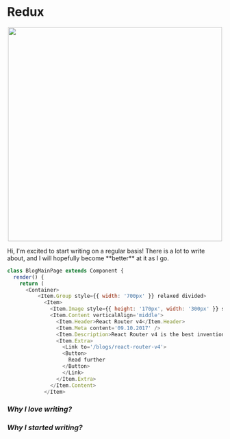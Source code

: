 # Redux
<p align="center">
  <img width="500px" src="https://i.imgur.com/AyouPV7.png">
</p>
Hi, I'm excited to start writing on a regular basis! There is a lot to write about,
and I will hopefully become **better** at it as I go.

```javascript
class BlogMainPage extends Component {
  render() {
    return (
      <Container>
          <Item.Group style={{ width: '700px' }} relaxed divided>
            <Item>
              <Item.Image style={{ height: '170px', width: '300px' }} src={ blog1Pic } />
              <Item.Content verticalAlign='middle'>
                <Item.Header>React Router v4</Item.Header>
                <Item.Meta content='09.10.2017' />
                <Item.Description>React Router v4 is the best invention of all time! It is so good, it's bad!</Item.Description>
                <Item.Extra>
                  <Link to='/blogs/react-router-v4'>
                  <Button>
                    Read further
                  </Button>
                  </Link>
                </Item.Extra>
              </Item.Content>
            </Item>
```

### _Why I love writing?_


### _Why I started writing?_
